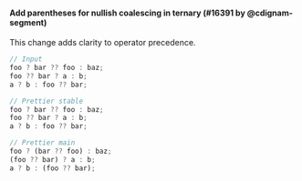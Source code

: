 #### Add parentheses for nullish coalescing in ternary (#16391 by @cdignam-segment)

This change adds clarity to operator precedence.

<!-- prettier-ignore -->
```js
// Input
foo ? bar ?? foo : baz;
foo ?? bar ? a : b;
a ? b : foo ?? bar;

// Prettier stable
foo ? bar ?? foo : baz;
foo ?? bar ? a : b;
a ? b : foo ?? bar;

// Prettier main
foo ? (bar ?? foo) : baz;
(foo ?? bar) ? a : b;
a ? b : (foo ?? bar);
```
